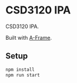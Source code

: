 #  CSD3120 IPA

 CSD3120 IPA.

Built with [A-Frame](https://aframe.io).

## Setup

```sh
npm install
npm run start
```
